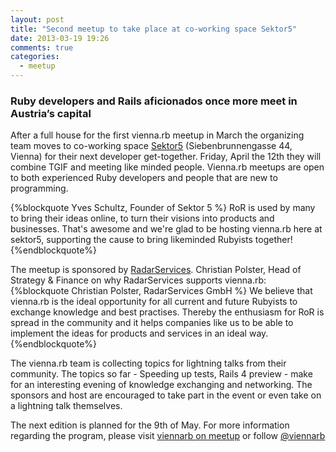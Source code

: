 ```yaml
---
layout: post
title: "Second meetup to take place at co-working space Sektor5"
date: 2013-03-19 19:26
comments: true
categories: 
  - meetup
---
```


### Ruby developers and Rails aficionados once more meet in Austria’s capital

After a full house for the first vienna.rb meetup in March the organizing team moves to co-working space [Sektor5][1] (Siebenbrunnengasse 44, Vienna) for their next developer get-together. Friday, April the 12th they will combine TGIF and meeting like minded people. Vienna.rb meetups are open to both experienced Ruby developers and people that are new to programming.

{%blockquote Yves Schultz, Founder of Sektor 5 %}
RoR is used by many to bring their ideas online, to turn their visions into products and businesses. That's awesome and we're glad to be hosting vienna.rb here at sektor5, supporting the cause to bring likeminded Rubyists together!
{%endblockquote%}

The meetup is sponsored by [RadarServices][2]. Christian Polster, Head of Strategy & Finance on why RadarServices supports
vienna.rb:
{%blockquote Christian Polster, RadarServices GmbH %}
We believe that vienna.rb is the ideal opportunity for all current and future Rubyists to exchange knowledge and best practises. Thereby the enthusiasm for RoR is spread in the community and it helps companies like us to be able to implement the ideas for products and services in an ideal way.
{%endblockquote%}

The vienna.rb team is collecting topics for lightning talks from their community. The topics so far - Speeding up tests,
Rails 4 preview - make for an interesting evening of knowledge exchanging and networking. The sponsors and host are
encouraged to take part in the event or even take on a lightning talk themselves.

The next edition is planned for the 9th of May. For more information regarding the program, please visit [viennarb on meetup][3] or follow [@viennarb][4]


[1]: http://sektor5.at/
[2]: http://radarservices.com/
[3]: http://meetup.com/vienna-rb
[4]: https://twitter.com/viennarb

